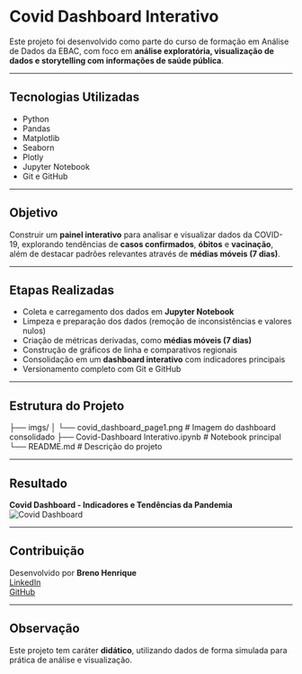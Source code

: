 # Covid Dashboard Interativo  

Este projeto foi desenvolvido como parte do curso de formação em Análise de Dados da EBAC, com foco em **análise exploratória, visualização de dados e storytelling com informações de saúde pública**.  

---

## Tecnologias Utilizadas  
- Python  
- Pandas  
- Matplotlib  
- Seaborn  
- Plotly  
- Jupyter Notebook  
- Git e GitHub  

---

## Objetivo  
Construir um **painel interativo** para analisar e visualizar dados da COVID-19, explorando tendências de **casos confirmados**, **óbitos** e **vacinação**, além de destacar padrões relevantes através de **médias móveis (7 dias)**.  

---

## Etapas Realizadas  
- Coleta e carregamento dos dados em **Jupyter Notebook**  
- Limpeza e preparação dos dados (remoção de inconsistências e valores nulos)  
- Criação de métricas derivadas, como **médias móveis (7 dias)**  
- Construção de gráficos de linha e comparativos regionais  
- Consolidação em um **dashboard interativo** com indicadores principais  
- Versionamento completo com Git e GitHub  

---

## Estrutura do Projeto  

├── imgs/
│ └── covid_dashboard_page1.png # Imagem do dashboard consolidado
├── Covid-Dashboard Interativo.ipynb # Notebook principal
└── README.md # Descrição do projeto


---

## Resultado  

**Covid Dashboard - Indicadores e Tendências da Pandemia**  
![Covid Dashboard](./imgs/covid_dashboard_page1.png)  

---

## Contribuição  

Desenvolvido por **Breno Henrique**  
[LinkedIn](https://www.linkedin.com/in/breno-albuquerque-dados/)  
[GitHub](https://github.com/BrenoHenridev)  

---

## Observação  

Este projeto tem caráter **didático**, utilizando dados de forma simulada para prática de análise e visualização.  
